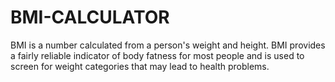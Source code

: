 # BMI-CALCULATOR
BMI is a number calculated from a person's weight and height. BMI provides a fairly reliable indicator of body fatness for most people and is used to screen for weight categories that may lead to health problems.
